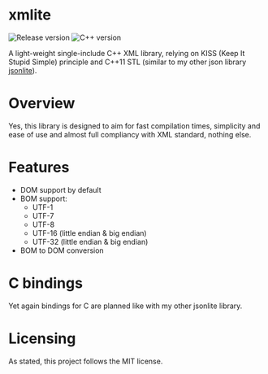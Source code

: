 # xmlite

![Release version](https://img.shields.io/badge/alpha-v0.0.1-red.svg)
![C++ version](https://img.shields.io/badge/version-C++11-blue.svg)

A light-weight single-include C++ XML library, relying on KISS (Keep It Stupid Simple)
principle and C++11 STL (similar to my other json library [jsonlite](https://github.com/makuke1234/jsonlite)).


# Overview

Yes, this library is designed to aim for fast compilation times, simplicity and
ease of use and almost full compliancy with XML standard, nothing else.


# Features

* DOM support by default
* BOM support:
	* UTF-1
	* UTF-7
	* UTF-8
	* UTF-16 (little endian & big endian)
	* UTF-32 (little endian & big endian)
* BOM to DOM conversion


# C bindings

Yet again bindings for C are planned like with my other jsonlite library.


# Licensing

As stated, this project follows the MIT license.
